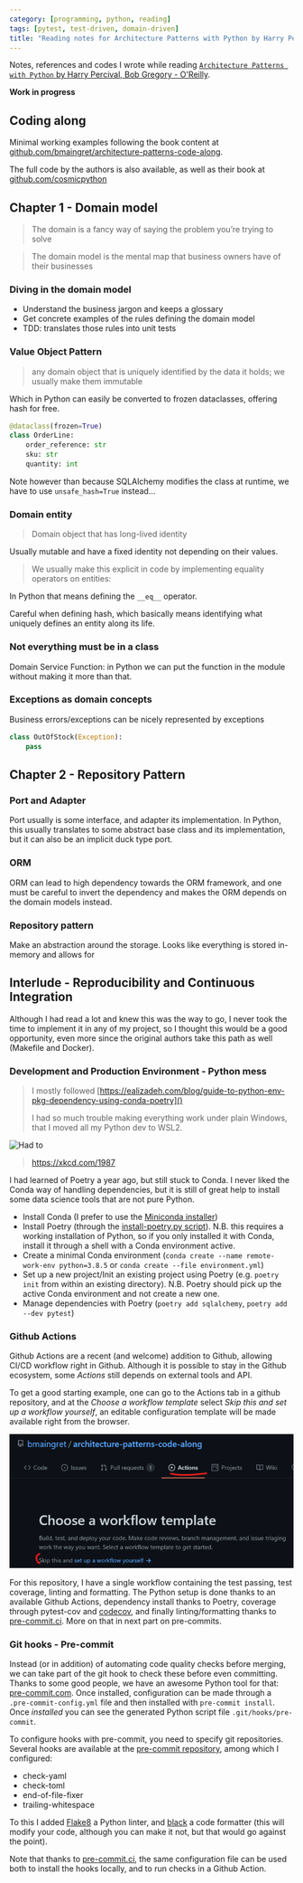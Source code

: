 ```yaml
---
category: [programming, python, reading]
tags: [pytest, test-driven, domain-driven]
title: "Reading notes for Architecture Patterns with Python by Harry Percival, Bob Gregory"
---
```


Notes, references and codes I wrote while reading [`Architecture Patterns with Python` by Harry Percival, Bob Gregory - O'Reilly](https://www.oreilly.com/library/view/architecture-patterns-with/9781492052197/).

**Work in progress**

<!--more-->

## Coding along

Minimal working examples following the book content at [github.com/bmaingret/architecture-patterns-code-along](https://github.com/bmaingret/architecture-patterns-code-along).

The full code by the authors is also available, as well as their book at [github.com/cosmicpython](https://github.com/cosmicpython/)

## Chapter 1 - Domain model

> The domain is a fancy way of saying the problem you’re trying to solve

> The domain model is the mental map that business owners have of their businesses

### Diving in the domain model

* Understand the business jargon and keeps a glossary
* Get concrete examples of the rules defining the domain model
* TDD: translates those rules into unit tests

### Value Object Pattern

> any domain object that is uniquely identified by the data it holds; we usually make them immutable

Which in Python can easily be converted to frozen dataclasses, offering hash for free.

```python
@dataclass(frozen=True)
class OrderLine:
    order_reference: str
    sku: str
    quantity: int
```

Note however than because SQLAlchemy modifies the class at runtime, we have to use `unsafe_hash=True` instead...

### Domain entity

> Domain object that has long-lived identity

Usually mutable and have a fixed identity not depending on their values.

> We usually make this explicit in code by implementing equality operators on entities:

In Python that means defining the `__eq__` operator.

Careful when defining hash, which basically means identifying what uniquely defines an entity along its life.

### Not everything must be in a class

Domain Service Function: in Python we can put the function in the module without making it more than that.

### Exceptions as domain concepts

Business errors/exceptions can be nicely represented by exceptions

```python
class OutOfStock(Exception):
    pass
```



## Chapter 2 - Repository Pattern

### Port and Adapter

Port usually is some interface, and adapter its implementation. In Python, this usually translates to some abstract base class and its implementation, but it can also be an implicit duck type port.

### ORM

ORM can lead to high dependency towards the ORM framework, and one must be careful to invert the dependency and makes the ORM depends on the domain models instead.

### Repository pattern

Make an abstraction around the storage. Looks like everything is stored in-memory and allows for 

## Interlude - Reproducibility and Continuous Integration

Although I had read a lot and knew this was the way to go, I never took the time to implement it in any of my project, so I thought this would be a good opportunity, even more since the original authors take this path as well (Makefile and Docker).

### Development and Production Environment - Python mess

> I mostly followed [https://ealizadeh.com/blog/guide-to-python-env-pkg-dependency-using-conda-poetry]()
> 
> I had so much trouble making everything work under plain Windows, that I moved all my Python dev to WSL2.

![Had to](https://imgs.xkcd.com/comics/python_environment.png)
> https://xkcd.com/1987

I had learned of Poetry a year ago, but still stuck to Conda. I never liked the Conda way of handling dependencies, but it is still of great help to install some data science tools that are not pure Python. 

* Install Conda (I prefer to use  the [Miniconda installer](https://docs.conda.io/en/latest/miniconda.html))
* Install Poetry (through the [install-poetry.py script](https://python-poetry.org/docs/master/#installation)). N.B. this requires a working installation of Python, so if you only installed it with Conda, install it through a shell with a Conda environment active.
* Create a minimal Conda environment (`conda create --name remote-work-env python=3.8.5` or `conda create --file environment.yml`)
* Set up a new project/Init an existing project using Poetry (e.g. `poetry init` from within an existing directory). N.B. Poetry should pick up the active Conda environment and not create a new one.
* Manage dependencies with Poetry (`poetry add sqlalchemy`, `poetry add --dev pytest`)

### Github Actions

Github Actions are a recent (and welcome) addition to Github, allowing CI/CD workflow right in Github. Although it is possible to stay in the Github ecosystem, some *Actions* still depends on external tools and API.

To get a good starting example, one can go to the Actions tab in a github repository, and at the *Choose a workflow template* select *Skip this and set up a workflow yourself*, an editable configuration template will be made available right from the browser.

![](/assets/2021-08-13-architecture-patterns-with-python/2021-08-13-architecture-patterns-with-python_github_actions.png)

For this repository, I have a single workflow containing the test passing, test coverage, linting and formatting. The Python setup is done thanks to an available Github Actions, dependency install thanks to Poetry, coverage through pytest-cov and [codecov](https://app.codecov.io/gh/bmaingret/architecture-patterns-code-along), and finally linting/formatting thanks to [pre-commit.ci](https://results.pre-commit.ci/repo/github/395353648). More on that in next part on pre-commits.

### Git hooks - Pre-commit

Instead (or in addition) of automating code quality checks before merging, we can take part of the git hook to check these before even committing. Thanks to some good people, we have an awesome Python tool for that: [pre-commit.com](https://pre-commit.com). Once installed, configuration can be made through a `.pre-commit-config.yml` file and then installed with `pre-commit install`. Once *installed* you can see the generated Python script file `.git/hooks/pre-commit`.

To configure hooks with pre-commit, you need to specify git repositories. Several hooks are available at the [pre-commit repository](https://github.com/pre-commit/pre-commit-hooks), among which I configured:
* check-yaml
* check-toml
* end-of-file-fixer
* trailing-whitespace

To this I added [Flake8](https://github.com/PyCQA/flake8) a Python linter,  and [black](https://github.com/psf/black) a code formatter (this will modify your code, although you can make it not, but that would go against the point).

Note that thanks to [pre-commit.ci](https://pre-commit.ci), the same configuration file can be used both to install the hooks locally, and to run checks in a Github Action.
